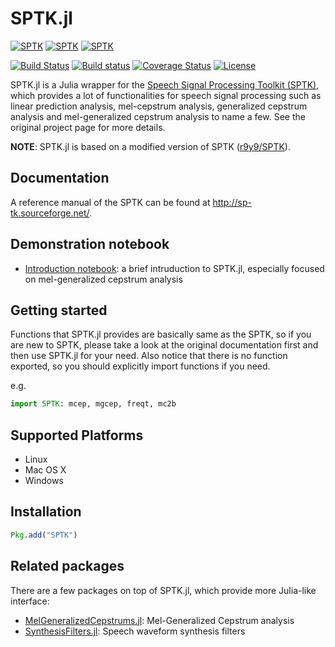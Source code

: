 # SPTK.jl

[![SPTK](http://pkg.julialang.org/badges/SPTK_0.3.svg)](http://pkg.julialang.org/?pkg=SPTK&ver=0.3)
[![SPTK](http://pkg.julialang.org/badges/SPTK_0.4.svg)](http://pkg.julialang.org/?pkg=SPTK&ver=0.4)
[![SPTK](http://pkg.julialang.org/badges/SPTK_0.5.svg)](http://pkg.julialang.org/?pkg=SPTK&ver=0.5)

[![Build Status](https://travis-ci.org/r9y9/SPTK.jl.svg?branch=master)](https://travis-ci.org/r9y9/SPTK.jl)
[![Build status](https://ci.appveyor.com/api/projects/status/a1byruqq7l19puu3/branch/master?svg=true)](https://ci.appveyor.com/project/r9y9/sptk-jl/branch/master)
[![Coverage Status](https://coveralls.io/repos/r9y9/SPTK.jl/badge.svg)](https://coveralls.io/r/r9y9/SPTK.jl)
[![License](http://img.shields.io/badge/license-MIT-brightgreen.svg?style=flat)](LICENSE.md)

SPTK.jl is a Julia wrapper for the [Speech Signal Processing Toolkit (SPTK)](http://sp-tk.sourceforge.net/), which provides a lot of functionalities for speech signal processing such as linear prediction analysis, mel-cepstrum analysis, generalized cepstrum analysis and mel-generalized cepstrum analysis to name a few. See the original project page for more details.


**NOTE**: SPTK.jl is based on a modified version of SPTK ([r9y9/SPTK](https://github.com/r9y9/SPTK)).

## Documentation

A reference manual of the SPTK can be found at http://sp-tk.sourceforge.net/.

## Demonstration notebook

- [Introduction notebook](http://nbviewer.ipython.org/github/r9y9/SPTK.jl/blob/master/examples/Introduction%20to%20SPTK.jl.ipynb): a brief intruduction to SPTK.jl, especially focused on mel-generalized cepstrum analysis

## Getting started

Functions that SPTK.jl provides are basically same as the SPTK, so if you are new to SPTK, please take a look at the original documentation first and then use SPTK.jl for your need. Also notice that there is no function exported, so you should explicitly import functions if you need.

e.g.

```julia
import SPTK: mcep, mgcep, freqt, mc2b
```

## Supported Platforms

- Linux
- Mac OS X
- Windows

## Installation

```julia
Pkg.add("SPTK")
```

## Related packages

There are a few packages on top of SPTK.jl, which provide more Julia-like interface:

- [MelGeneralizedCepstrums.jl](https://github.com/r9y9/MelGeneralizedCepstrums.jl): Mel-Generalized Cepstrum analysis
- [SynthesisFilters.jl](https://github.com/r9y9/SynthesisFilters.jl): Speech waveform synthesis filters
